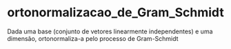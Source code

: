 # ortonormalizacao_de_Gram_Schmidt
Dada uma base (conjunto de vetores linearmente independentes) e uma dimensão, ortonormaliza-a pelo processo de Gram-Schmidt

